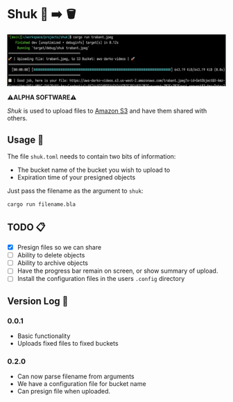 # Shuk 💾 ➡️ 🪣

![screenshot of shuk](/img/shuk.png)

⚠️**ALPHA SOFTWARE**⚠️

*Shuk* is used to upload files to [Amazon S3](https://aws.amazon.com/s3/) and have them shared with others.

## Usage 🔧

The file `shuk.toml` needs to contain two bits of information: 
- The bucket name of the bucket you wish to upload to
- Expiration time of your presigned objects

Just pass the filename as the argument to `shuk`:
```bash
cargo run filename.bla
```

## TODO 📋

- [x] Presign files so we can share
- [ ] Ability to delete objects
- [ ] Ability to archive objects
- [ ] Have the progress bar remain on screen, or show summary of upload.
- [ ] Install the configuration files in the users `.config` directory

## Version Log 📜

### 0.0.1

- Basic functionality
- Uploads fixed files to fixed buckets

### 0.2.0

- Can now parse filename from arguments
- We have a configuration file for bucket name
- Can presign file when uploaded.
